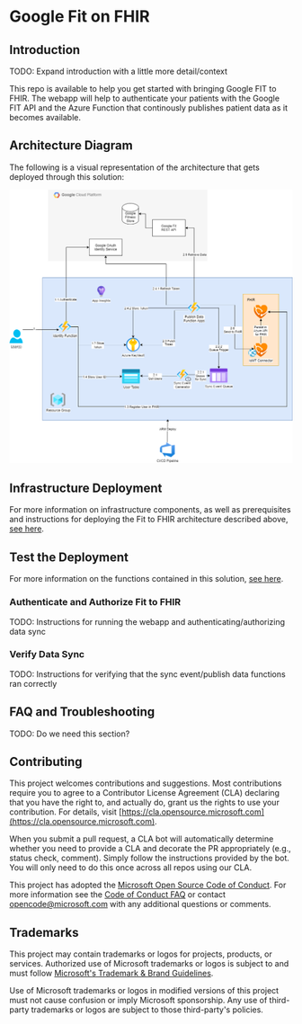 # Google Fit on FHIR

## Introduction

TODO: Expand introduction with a little more detail/context

This repo is available to help you get started with bringing Google FIT to FHIR. The webapp will help to authenticate your patients with the Google FIT API and the Azure Function that continously publishes patient data as it becomes available.

## Architecture Diagram

The following is a visual representation of the architecture that gets deployed through this solution:

![Architecture Diagram](./media/original-architecture-diagram.png)

## Infrastructure Deployment

For more information on infrastructure components, as well as prerequisites and instructions for deploying the Fit to FHIR architecture described above, [see here](./deploy/README.md).

## Test the Deployment

For more information on the functions contained in this solution, [see here](./src/README.md).

### Authenticate and Authorize Fit to FHIR

TODO: Instructions for running the webapp and authenticating/authorizing data sync

### Verify Data Sync

TODO: Instructions for verifying that the sync event/publish data functions ran correctly

## FAQ and Troubleshooting

TODO: Do we need this section?

## Contributing

This project welcomes contributions and suggestions.  Most contributions require you to agree to a Contributor License Agreement (CLA) declaring that you have the right to, and actually do, grant us the rights to use your contribution. For details, visit [https://cla.opensource.microsoft.com](https://cla.opensource.microsoft.com).

When you submit a pull request, a CLA bot will automatically determine whether you need to provide a CLA and decorate the PR appropriately (e.g., status check, comment). Simply follow the instructions provided by the bot. You will only need to do this once across all repos using our CLA.

This project has adopted the [Microsoft Open Source Code of Conduct](https://opensource.microsoft.com/codeofconduct/). For more information see the [Code of Conduct FAQ](https://opensource.microsoft.com/codeofconduct/faq/) or contact [opencode@microsoft.com](mailto:opencode@microsoft.com) with any additional questions or comments.

## Trademarks

This project may contain trademarks or logos for projects, products, or services. Authorized use of Microsoft trademarks or logos is subject to and must follow [Microsoft's Trademark & Brand Guidelines](https://www.microsoft.com/en-us/legal/intellectualproperty/trademarks/usage/general).

Use of Microsoft trademarks or logos in modified versions of this project must not cause confusion or imply Microsoft sponsorship. Any use of third-party trademarks or logos are subject to those third-party's policies.
